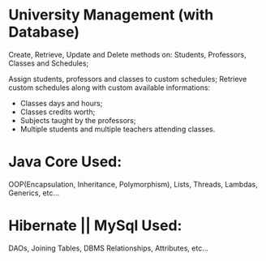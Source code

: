 # University Management (with Database)

Create, Retrieve, Update and Delete methods on:
Students, Professors, Classes and Schedules;

Assign students, professors and classes to custom schedules;
Retrieve custom schedules along with custom available informations:
- Classes days and hours;
- Classes credits worth;
- Subjects taught by the professors;
- Multiple students and multiple teachers attending classes.

# Java Core Used:
OOP(Encapsulation, Inheritance, Polymorphism), Lists, Threads, Lambdas, Generics, etc...
# Hibernate || MySql Used:
DAOs, Joining Tables, DBMS Relationships, Attributes, etc...
